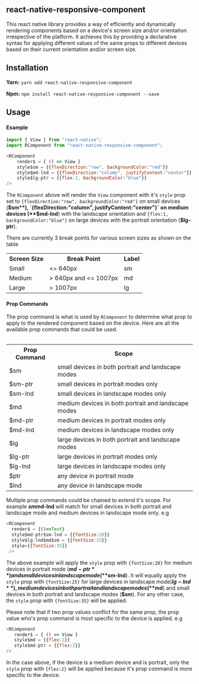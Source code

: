 ## react-native-responsive-component
This react native library provides a way of efficiently and dynamically rendering components based on a device's screen size and/or orientation irrespective of the platform. It achieves this by providing a declarative syntax for applying different values of the same props to different devices based on their current orientation and/or screen size.

## Installation
**Yarn:** `yarn add react-native-responsive-component` 

**Npm:** `npm install react-native-responsive-component --save` 


## Usage

#### Example
```js
import { View } from "react-native";
import RComponent from "react-native-responsive-component";
```
```js
<RComponent
	render$ = { () => View }
    style$sm = {{flexDirection:"row", backgroundColor:"red"}}
    style$md-lnd = {{flexDirection:"column", justifyContent:"center"}}
    style$lg-ptr = {{flex:1, backgroundColor:"blue"}}
/>
```
The `RComponent` above will render the `View` component with it's `style` prop set to `{flexDirection:"row", backgroundColor:"red"}` on small devices (**$sm**),  `{flexDirection:"column", justifyContent:"center"}` on medium devices (**$md-lnd**) with the landscape orientation and `{flex:1, backgroundColor:"blue"}` on large devices with the portrait orientation (**$lg-ptr**).

There are currently 3 break points for various screen sizes as shown on the table
<table>
  <tr>
    <th>Screen Size</th>
    <th>Break Point</th>
    <th>Label</th>
  </tr>
  <tr>
    <td> Small </td>
    <td> <= 640px </td>
    <td>sm</td>
  </tr>
  <tr>
    <td> Medium </td>
    <td> > 640px and <= 1007px </td>
    <td>md</td>
  </tr>
  <tr>
    <td> Large </td>
    <td> > 1007px </td>
    <td>lg</td>
  </tr>
<table>

#### Prop Commands
The prop command is what is used by `RComponent` to determine what prop to apply to the rendered component based on the device.
Here are all the available prop commands that could be used.
<table>
  <tr>
    <th>Prop Command</th>
    <th>Scope</th>
  </tr>
  <tr>
    <td> $sm </td>
    <td>small devices in both portrait and landscape modes </td>
  </tr>
  <tr>
    <td> $sm-ptr </td>
    <td>small devices in portrait modes only</td>
  </tr>
  <tr>
    <td> $sm-lnd </td>
    <td>small devices in landscape modes only</td>
  </tr>
  <tr>
    <td> $md </td>
    <td>medium devices in both portrait and landscape modes </td>
  </tr>
  <tr>
    <td> $md-ptr </td>
    <td>medium devices in portrait modes only</td>
  </tr>
  <tr>
    <td> $md-lnd </td>
    <td>medium devices in landscape modes only</td>
  </tr>
  <tr>
    <td> $lg </td>
    <td>large devices in both portrait and landscape modes </td>
  </tr>
  <tr>
    <td> $lg-ptr </td>
    <td>large devices in portrait modes only</td>
  </tr>
  <tr>
    <td> $lg-lnd </td>
    <td>large devices in landscape modes only</td>
  </tr>
  <tr>
    <td> $ptr </td>
    <td>any device in portrait mode </td>
  </tr>
  <tr>
    <td> $lnd </td>
    <td>any device in landscape mode</td>
  </tr>
<table>

Multiple prop commands could be chained to extend it's scope. For example **$sm$md-lnd** will match for small devices in both portrait and landscape mode and medium devices in landscape mode only. e.g

```js
<RComponent
  render$ = {()=>Text}
  style$md-ptr$sm-lnd = {{fontSize:20}}
  style$lg-lnd$md$sm = {{fontSize:25}}
  style={{fontSize:35}}
 />
```
The above example will apply the `style` prop with `{fontSize:20}` for medium devices in portrait mode (**$md-ptr**) and small devices in landscape mode (**$sm-lnd**).
It will equally apply the `style` prop with `{fontSize:25}` for large devices in landscape mode(**$lg-lnd**), medium devices in both portrait and landscape modes (**$md**) and small devices in both portrait and landscape modes (**$sm**).
For any other case, the `style` prop with `{fontSize:35}` will be applied.

Please note that if two prop values conflict for the same prop, the prop value who's prop command is most specific to the device is applied. e.g
```js
<RComponent
   render$ = { () => View }
   style$md = {{flex:1}}
   style$md-ptr = {{flex:2}}
/>
```
In the case above, if the device is a medium device and is portrait, only the `style` prop with `{flex:2}` will be applied because it's prop command is more specific to the device. 

